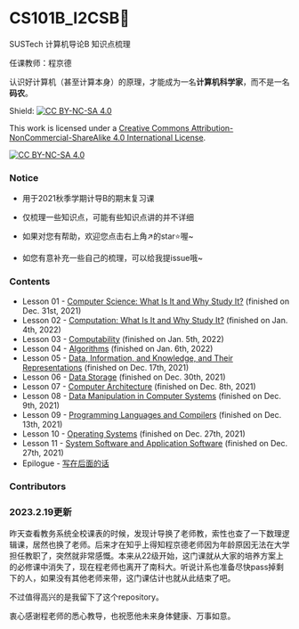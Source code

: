 # CS101B_I2CSB:open_book:
SUSTech 计算机导论B 知识点梳理

任课教师：程京德

认识好计算机（甚至计算本身）的原理，才能成为一名**计算机科学家**，而不是一名**码农**。

Shield: [![CC BY-NC-SA 4.0][cc-by-nc-sa-shield]][cc-by-nc-sa]

This work is licensed under a
[Creative Commons Attribution-NonCommercial-ShareAlike 4.0 International License][cc-by-nc-sa].

[![CC BY-NC-SA 4.0][cc-by-nc-sa-image]][cc-by-nc-sa]

[cc-by-nc-sa]: http://creativecommons.org/licenses/by-nc-sa/4.0/
[cc-by-nc-sa-image]: https://licensebuttons.net/l/by-nc-sa/4.0/88x31.png
[cc-by-nc-sa-shield]: https://img.shields.io/badge/License-CC%20BY--NC--SA%204.0-lightgrey.svg

### Notice

- 用于2021秋季学期计导B的期末复习课

- 仅梳理一些知识点，可能有些知识点讲的并不详细

- 如果对您有帮助，欢迎您点击右上角:arrow_upper_right:的star:star:喔~

- 如您有意补充一些自己的梳理，可以给我提issue哦~



### Contents

- Lesson 01 - [Computer Science: What Is It and Why Study It?](./Lesson%2001%20-%20Computer%20Science%20What%20Is%20It%20and%20Why%20Study%20It.md) (finished on Dec. 31st, 2021)
- Lesson 02 - [Computation: What Is It and Why Study It?](./Lesson%2002%20-%20Computation%20What%20Is%20It%20and%20Why%20Study%20It.md) (finished on Jan. 4th, 2022)
- Lesson 03 - [Computability](./Lesson%2003%20-%20Computability.md) (finished on Jan. 5th, 2022)
- Lesson 04 - [Algorithms](./Lesson%2004%20-%20Algorithms.md) (finished on Jan. 6th, 2022)
- Lesson 05 - [Data, Information, and Knowledge, and Their Representations](./Lesson%2005%20-%20Data%2C%20Information%2C%20and%20Knowledge%2C%20and%20Their%20Representations.md) (finished on Dec. 17th, 2021)
- Lesson 06 - [Data Storage](./Lesson%2006%20-%20Data%20Storage.md) (finished on Dec. 30th, 2021)
- Lesson 07 - [Computer Architecture](./Lesson%2007%20-%20Computer%20Architecture.md) (finished on Dec. 8th, 2021)
- Lesson 08 - [Data Manipulation in Computer Systems](./Lesson%2008%20-%20Data%20Manipulation.md) (finished on Dec. 9th, 2021)
- Lesson 09 - [Programming Languages and Compilers](./Lesson%2008%20-%20Data%20Manipulation.md) (finished on Dec. 13th, 2021)
- Lesson 10 - [Operating Systems](./Lesson%2010%20-%20Operating%20System.md) (finished on Dec. 27th, 2021)
- Lesson 11 - [System Software and Application Software](./Lesson%2011%20-%20System%20Software%20and%20Application%20Software.md) (finished on Dec. 27th, 2021)
- Epilogue - [写在后面的话](./写在后面的话.md)

### Contributors

<!-- readme: contributors -start -->
<!-- readme: contributors -end -->

### 2023.2.19更新

昨天查看教务系统全校课表的时候，发现计导换了老师教，索性也查了一下数理逻辑课，居然也换了老师。后来才在知乎上得知程京德老师因为年龄原因无法在大学担任教职了，突然就非常感慨。本来从22级开始，这门课就从大家的培养方案上的必修课中消失了，现在程老师也离开了南科大。听说计系也准备尽快pass掉剩下的人，如果没有其他老师来带，这门课估计也就从此结束了吧。

不过值得高兴的是我留下了这个repository。

衷心感谢程老师的悉心教导，也祝愿他未来身体健康、万事如意。
